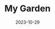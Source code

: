 ---
title: "My Garden"
date: 2023-10-29
summary: "where creativity blossoms like vibrant flowers and knowledge stands tall like strong trees."
---
